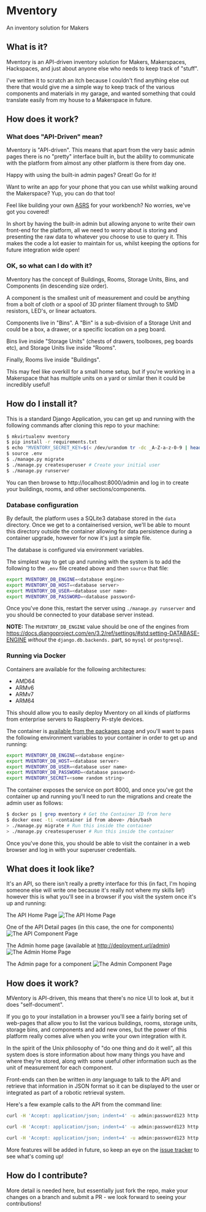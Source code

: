 # Mventory

An inventory solution for Makers

## What is it?

Mventory is an API-driven inventory solution for Makers, Makerspaces, Hackspaces, and just about anyone else who needs to keep track of "stuff".

I've written it to scratch an itch because I couldn't find anything else out there that would give me a simple way to keep track of the various components and materials in my garage, and wanted something that could translate easily from my house to a Makerspace in future.

## How does it work?

### What does "API-Driven" mean?

Mventory is "API-driven".  This means that apart from the very basic admin pages there is no "pretty" interface built in, but the ability to communicate with the platform from almost any other platform is there from day one.

Happy with using the built-in admin pages? Great! Go for it!

Want to write an app for your phone that you can use whilst walking around the Makerspace? Yup, you can do that too!

Feel like building your own [ASRS](https://en.wikipedia.org/wiki/Automated_storage_and_retrieval_system) for your workbench? No worries, we've got you covered!

In short by having the built-in admin but allowing anyone to write their own front-end for the platform, all we need to worry about is storing and presenting the raw data to whatever you choose to use to query it.  This makes the code a lot easier to maintain for us, whilst keeping the options for future integration wide open!

### OK, so what can I do with it?

Mventory has the concept of Buildings, Rooms, Storage Units, Bins, and Components (in descending size order).

A component is the smallest unit of measurement and could be anything from a bolt of cloth or a spool of 3D printer filament through to SMD resistors, LED's, or linear actuators.

Components live in "Bins".  A "Bin" is a sub-division of a Storage Unit and could be a box, a drawer, or a specific location on a peg board.

Bins live inside "Storage Units" (chests of drawers, toolboxes, peg boards etc), and Storage Units live inside "Rooms".

Finally, Rooms live inside "Buildings".

This may feel like overkill for a small home setup, but if you're working in a Makerspace that has multiple units on a yard or similar then it could be incredibly useful!

## How do I install it?

This is a standard Django Application, you can get up and running with the following commands after cloning this repo to your machine:

```bash
$ mkvirtualenv mventory
$ pip install -r requirements.txt
$ echo "MVENTORY_SECRET_KEY=$(< /dev/urandom tr -dc _A-Z-a-z-0-9 | head -c${1:-32};echo;)" >> .env
$ source .env
$ ./manage.py migrate
$ ./manage.py createsuperuser # Create your initial user
$ ./manage.py runserver
```

You can then browse to http://localhost:8000/admin and log in to create your buildings, rooms, and other sections/components.

### Database configuration

By default, the platform uses a SQLite3 database stored in the `data` directory.  Once we get to a containerised version, we'll be able to mount this directory outside the container allowing for data persistence during a container upgrade, however for now it's just a simple file.

The database is configured via environment variables.

The simplest way to get up and running with the system is to add the following to the `.env` file created above and then `source` that file:

```bash
export MVENTORY_DB_ENGINE=<database engine>
export MVENTORY_DB_HOST=<database server>
export MVENTORY_DB_USER=<database user name>
export MVENTORY_DB_PASSWORD=<database password>
```
Once you've done this, restart the server using `./manage.py runserver` and you should be connected to your database server instead.

**NOTE:** The `MVENTORY_DB_ENGINE` value should be one of the engines from https://docs.djangoproject.com/en/3.2/ref/settings/#std:setting-DATABASE-ENGINE *without* the `django.db.backends.` part, so `mysql` or `postgresql`.

### Running via Docker

Containers are available for the following architectures:

   * AMD64
   * ARMv6
   * ARMv7
   * ARM64

This should allow you to easily deploy Mventory on all kinds of platforms from enterprise servers to Raspberry Pi-style devices.

The container is [available from the packages page](https://github.com/users/proffalken/packages/container/package/mventory) and you'll want to pass the following environment variables to your container in order to get up and running:

```bash
export MVENTORY_DB_ENGINE=<database engine>
export MVENTORY_DB_HOST=<database server>
export MVENTORY_DB_USER=<database user name>
export MVENTORY_DB_PASSWORD=<database password>
export MVENTORY_SECRET=<some random string>
```

The container exposes the service on port 8000, and once you've got the container up and running you'll need to run the migrations and create the admin user as follows:

```bash
$ docker ps | grep mventory # Get the Container ID from here
$ docker exec -ti <container id from above> /bin/bash
> ./manage.py migrate # Run this inside the container
> ./manage.py createsuperuser # Run this inside the container
```

Once you've done this, you should be able to visit the container in a web browser and log in with your superuser credentials.

## What does it look like?

It's an API, so there isn't really a pretty interface for this (in fact, I'm hoping someone else will write one because it's really not where my skills lie!) however this is what you'll see in a browser if you visit the system once it's up and running:

The API Home Page
![The API Home Page](media/APIHomePage.png)

One of the API Detail pages (in this case, the one for components)
![The API Component Page](media/ComponentPage.png)

The Admin home page (available at http://deployment.url/admin)
![The Admin Home Page](media/AdminHomePage.png)

The Admin page for a component
![The Admin Component Page](media/AdminComponentPage.png)

## How does it work?

MVentory is API-driven, this means that there's no nice UI to look at, but it does "self-document".

If you go to your installation in a browser you'll see a fairly boring set of web-pages that allow you to list the various buildings, rooms, storage units, storage bins, and components and add new ones, but the power of this platform really comes alive when you write your own integration with it.

In the spirit of the Unix philosophy of "do one thing and do it well", all this system does is store information about how many things you have and where they're stored, along with some useful other information such as the unit of measurement for each component.

Front-ends can then be written in *any* language to talk to the API and retrieve that information in JSON format so it can be displayed to the user or integrated as part of a robotic retrieval system.

Here's a few example calls to the API from the command line:

```bash
curl -H 'Accept: application/json; indent=4' -u admin:password123 http://127.0.0.1:8000/components/ # list all components in the system

curl -H 'Accept: application/json; indent=4' -u admin:password123 http://127.0.0.1:8000/rooms/ # list all rooms in the system

curl -H 'Accept: application/json; indent=4' -u admin:password123 http://127.0.0.1:8000/components/?search=555 # return all components with the value "555" in their name or product id
```

More features will be added in future, so keep an eye on the [issue tracker](https://github.com/proffalken/mventory/labels/enhancement) to see what's coming up!

## How do I contribute?

More detail is needed here, but essentially just fork the repo, make your changes on a branch and submit a PR - we look forward to seeing your contributions!
